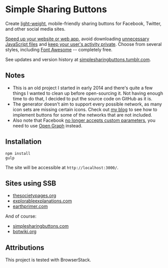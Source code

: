 # Simple Sharing Buttons

Create [light-weight](http://www.ericmobley.net/social-media-share-buttons-impact-on-performance/), mobile-friendly sharing buttons for Facebook, Twitter, and other social media sites.

[Speed up your website or web app](http://zurb.com/article/883/small-painful-buttons-why-social-media-bu), avoid downloading [unnecessary JavaScript files](http://www.benmarshall.me/sharethis-slowing-down-site/) and [keep your user's activity private](https://en.wikipedia.org/wiki/Facebook_like_button#Privacy_issues). Choose from several styles, including [Font Awesome](http://fontawesome.io/) -- completely free.

See updates and version history at [simplesharingbuttons.tumblr.com](https://simplesharingbuttons.tumblr.com/).

## Notes

- This is an old project I started in early 2014 and there's quite a few things I wanted to clean up before open-sourcing it. Not having enough time to do that, I decided to put the source code on GitHub as it is.
- The generator doesn't aim to support every possible network, as many icon sets are missing certain icons.  Check out [my blog](https://stefanbohacek.com/blog/2013-09-simple-sharing-buttons-free/#other) to see how to implement buttons for some of the networks that are not included.
- Also note that Facebook [no longer accepts custom parameters](https://developers.facebook.com/bugs/357750474364812), you need to use [Open Graph](http://ogp.me/) instead.

## Installation

```
npm install
gulp
```

The site will be accessible at `http://localhost:3000/`.

## Sites using SSB

- [thesocietypages.org](https://thesocietypages.org/)
- [explorableexplanations.com](http://explorableexplanations.com/)
- [earthprimer.com](http://www.earthprimer.com/)

And of course:

- [simplesharingbuttons.com](https://simplesharingbuttons.com/)
- [botwiki.org](https://botwiki.org/)

## Attributions

This project is tested with BrowserStack.